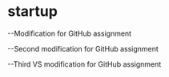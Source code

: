 # startup
--Modification for GitHub assignment

--Second modification for GitHub assignment

--Third VS modification for GitHub assignment
